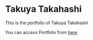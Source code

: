 # Takuya Takahashi 

This is the portfolio of Takuya Takahashi

You can access Portfolio from [here](https://takuya-13068.github.io/portfolio/)

